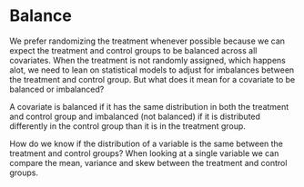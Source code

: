 # Balance 

We prefer randomizing the treatment whenever possible because we can expect the treatment and control groups to be balanced across all covariates. When the treatment is not randomly assigned, which happens alot, we need to lean on statistical models to adjust for imbalances between the treatment and control group. But what does it mean for a covariate to be balanced or imbalanced? 

A covariate is balanced if it has the same distribution in both the treatment and control group and imbalanced (not balanced) if it is distributed differently in the control group than it is in the treatment group. 


How do we know if the distribution of a variable is the same between the treatment and control groups? When looking at a single variable we can compare the mean, variance and skew between the treatment and control groups.












